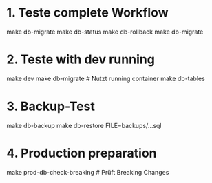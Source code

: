 # 1. Teste complete Workflow
make db-migrate
make db-status
make db-rollback
make db-migrate

# 2. Teste with dev running
make dev
make db-migrate  # Nutzt running container
make db-tables

# 3. Backup-Test
make db-backup
make db-restore FILE=backups/...sql

# 4. Production preparation
make prod-db-check-breaking  # Prüft Breaking Changes
